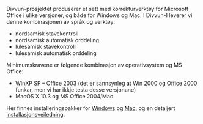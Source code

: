 Divvun-prosjektet produserer et sett med korrekturverktøy for Microsoft
Office i ulike versjoner, og både for Windows og Mac. I Divvun-I leverer
vi denne kombinasjonen av språk og verktøy:

-   nordsamisk stavekontroll
-   nordsamisk automatisk orddeling
-   lulesamisk stavekontroll
-   lulesamisk automatisk orddeling

Minimumskravene er følgende kombinasjon av operativsystem og MS Office:

-   WinXP SP – Office 2003 (det er sannsynleg at Win 2000 og Office 2000
    funkar, men vi har ikkje testa desse versjonane)
-   MacOS X 10.3 og MS Office 2004/Mac

Her finnes installeringspakker for
[Windows](http://www.divvun.no/static_files/) og
[Mac](http://www.divvun.no/static_files/), og en detaljert
[installasjonsveiledning](http://divvun.no/korrektur/korrektur.html).
